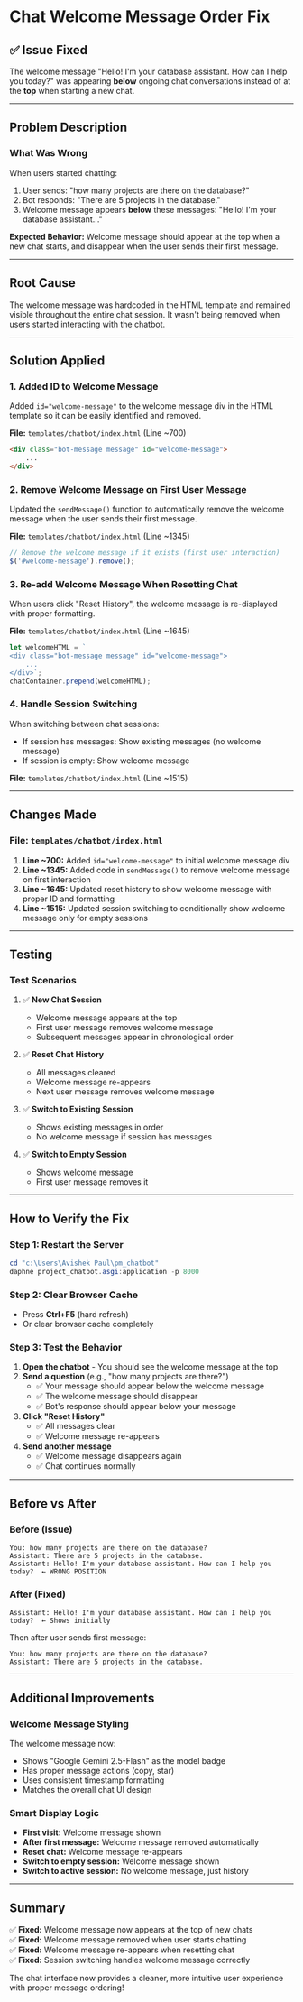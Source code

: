 # Chat Welcome Message Order Fix

## ✅ Issue Fixed

The welcome message "Hello! I'm your database assistant. How can I help you today?" was appearing **below** ongoing chat conversations instead of at the **top** when starting a new chat.

---

## Problem Description

### What Was Wrong
When users started chatting:
1. User sends: "how many projects are there on the database?"
2. Bot responds: "There are 5 projects in the database."
3. Welcome message appears **below** these messages: "Hello! I'm your database assistant..."

**Expected Behavior:** Welcome message should appear at the top when a new chat starts, and disappear when the user sends their first message.

---

## Root Cause

The welcome message was hardcoded in the HTML template and remained visible throughout the entire chat session. It wasn't being removed when users started interacting with the chatbot.

---

## Solution Applied

### 1. Added ID to Welcome Message
Added `id="welcome-message"` to the welcome message div in the HTML template so it can be easily identified and removed.

**File:** `templates/chatbot/index.html` (Line ~700)
```html
<div class="bot-message message" id="welcome-message">
    ...
</div>
```

### 2. Remove Welcome Message on First User Message
Updated the `sendMessage()` function to automatically remove the welcome message when the user sends their first message.

**File:** `templates/chatbot/index.html` (Line ~1345)
```javascript
// Remove the welcome message if it exists (first user interaction)
$('#welcome-message').remove();
```

### 3. Re-add Welcome Message When Resetting Chat
When users click "Reset History", the welcome message is re-displayed with proper formatting.

**File:** `templates/chatbot/index.html` (Line ~1645)
```javascript
let welcomeHTML = `
<div class="bot-message message" id="welcome-message">
    ...
</div>`;
chatContainer.prepend(welcomeHTML);
```

### 4. Handle Session Switching
When switching between chat sessions:
- If session has messages: Show existing messages (no welcome message)
- If session is empty: Show welcome message

**File:** `templates/chatbot/index.html` (Line ~1515)

---

## Changes Made

### File: `templates/chatbot/index.html`

1. **Line ~700:** Added `id="welcome-message"` to initial welcome message div
2. **Line ~1345:** Added code in `sendMessage()` to remove welcome message on first interaction
3. **Line ~1645:** Updated reset history to show welcome message with proper ID and formatting
4. **Line ~1515:** Updated session switching to conditionally show welcome message only for empty sessions

---

## Testing

### Test Scenarios

1. ✅ **New Chat Session**
   - Welcome message appears at the top
   - First user message removes welcome message
   - Subsequent messages appear in chronological order

2. ✅ **Reset Chat History**
   - All messages cleared
   - Welcome message re-appears
   - Next user message removes welcome message

3. ✅ **Switch to Existing Session**
   - Shows existing messages in order
   - No welcome message if session has messages

4. ✅ **Switch to Empty Session**
   - Shows welcome message
   - First user message removes it

---

## How to Verify the Fix

### Step 1: Restart the Server
```powershell
cd "c:\Users\Avishek Paul\pm_chatbot"
daphne project_chatbot.asgi:application -p 8000
```

### Step 2: Clear Browser Cache
- Press **Ctrl+F5** (hard refresh)
- Or clear browser cache completely

### Step 3: Test the Behavior

1. **Open the chatbot** - You should see the welcome message at the top
2. **Send a question** (e.g., "how many projects are there?")
   - ✅ Your message should appear below the welcome message
   - ✅ The welcome message should disappear
   - ✅ Bot's response should appear below your message
3. **Click "Reset History"**
   - ✅ All messages clear
   - ✅ Welcome message re-appears
4. **Send another message**
   - ✅ Welcome message disappears again
   - ✅ Chat continues normally

---

## Before vs After

### Before (Issue)
```
You: how many projects are there on the database?
Assistant: There are 5 projects in the database.
Assistant: Hello! I'm your database assistant. How can I help you today?  ← WRONG POSITION
```

### After (Fixed)
```
Assistant: Hello! I'm your database assistant. How can I help you today?  ← Shows initially
```

Then after user sends first message:
```
You: how many projects are there on the database?
Assistant: There are 5 projects in the database.
```

---

## Additional Improvements

### Welcome Message Styling
The welcome message now:
- Shows "Google Gemini 2.5-Flash" as the model badge
- Has proper message actions (copy, star)
- Uses consistent timestamp formatting
- Matches the overall chat UI design

### Smart Display Logic
- **First visit:** Welcome message shown
- **After first message:** Welcome message removed automatically
- **Reset chat:** Welcome message re-appears
- **Switch to empty session:** Welcome message shown
- **Switch to active session:** No welcome message, just history

---

## Summary

✅ **Fixed:** Welcome message now appears at the top of new chats  
✅ **Fixed:** Welcome message removed when user starts chatting  
✅ **Fixed:** Welcome message re-appears when resetting chat  
✅ **Fixed:** Session switching handles welcome message correctly  

The chat interface now provides a cleaner, more intuitive user experience with proper message ordering!
